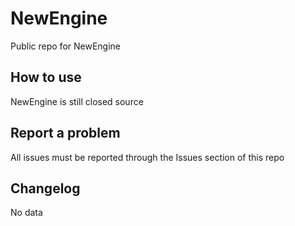 # NewEngine
Public repo for NewEngine 

## How to use

NewEngine is still closed source

## Report a problem

All issues must be reported through the Issues section of this repo

## Changelog

No data
